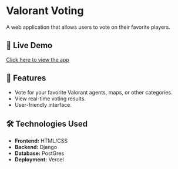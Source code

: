 # Valorant Voting

A web application that allows users to vote on their favorite players.

## 🚀 Live Demo  
[Click here to view the app](https://voting-six-blue.vercel.app/)

## 📌 Features  
- Vote for your favorite Valorant agents, maps, or other categories.  
- View real-time voting results.  
- User-friendly interface.  

## 🛠️ Technologies Used  
- **Frontend:** HTML/CSS
- **Backend:** Django
- **Database:** PostGres  
- **Deployment:** Vercel  


